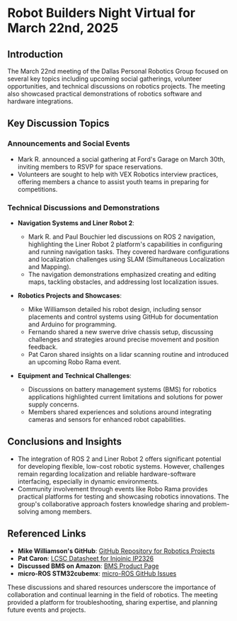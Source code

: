 # Robot Builders Night Virtual for March 22nd, 2025

## Introduction
The March 22nd meeting of the Dallas Personal Robotics Group focused on several key topics including upcoming social gatherings, volunteer opportunities, and technical discussions on robotics projects. The meeting also showcased practical demonstrations of robotics software and hardware integrations.

## Key Discussion Topics

### Announcements and Social Events
- Mark R. announced a social gathering at Ford's Garage on March 30th, inviting members to RSVP for space reservations.
- Volunteers are sought to help with VEX Robotics interview practices, offering members a chance to assist youth teams in preparing for competitions.

### Technical Discussions and Demonstrations
- **Navigation Systems and Liner Robot 2**: 
  - Mark R. and Paul Bouchier led discussions on ROS 2 navigation, highlighting the Liner Robot 2 platform's capabilities in configuring and running navigation tasks. They covered hardware configurations and localization challenges using SLAM (Simultaneous Localization and Mapping).
  - The navigation demonstrations emphasized creating and editing maps, tackling obstacles, and addressing lost localization issues.
  
- **Robotics Projects and Showcases**:
  - Mike Williamson detailed his robot design, including sensor placements and control systems using GitHub for documentation and Arduino for programming.
  - Fernando shared a new swerve drive chassis setup, discussing challenges and strategies around precise movement and position feedback.
  - Pat Caron shared insights on a lidar scanning routine and introduced an upcoming Robo Rama event.

- **Equipment and Technical Challenges**:
  - Discussions on battery management systems (BMS) for robotics applications highlighted current limitations and solutions for power supply concerns.
  - Members shared experiences and solutions around integrating cameras and sensors for enhanced robot capabilities.

## Conclusions and Insights
- The integration of ROS 2 and Liner Robot 2 offers significant potential for developing flexible, low-cost robotic systems. However, challenges remain regarding localization and reliable hardware-software interfacing, especially in dynamic environments.
- Community involvement through events like Robo Rama provides practical platforms for testing and showcasing robotics innovations. The group's collaborative approach fosters knowledge sharing and problem-solving among members.

## Referenced Links
- **Mike Williamson's GitHub**: [GitHub Repository for Robotics Projects](https://github.com/mikew123)
- **Pat Caron**: [LCSC Datasheet for Injoinic IP2326](https://www.lcsc.com/datasheet/lcsc_datasheet_2304062030_INJOINIC-IP2326_C2832094.pdf)
- **Discussed BMS on Amazon**: [BMS Product Page](https://www.amazon.com/dp/B0DSW75YXW?)
- **micro-ROS STM32cubemx**: [micro-ROS GitHub Issues](https://github.com/micro-ROS/micro_ros_stm32cubemx_utils/issues/131)

These discussions and shared resources underscore the importance of collaboration and continual learning in the field of robotics. The meeting provided a platform for troubleshooting, sharing expertise, and planning future events and projects.
